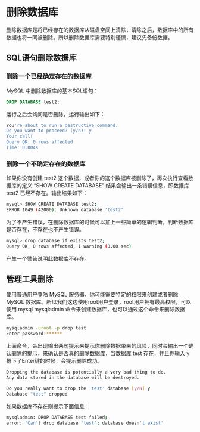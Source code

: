 
删除数据库
===

删除数据库是将已经存在的数据库从磁盘空间上清除，清除之后，数据库中的所有数据也将一同被删除。所以删除数据库需要特别谨慎，建议先备份数据。 

## SQL语句删除数据库

### 删除一个已经确定存在的数据库

MySQL 中删除数据库的基本SQL语句：

```sql
DROP DATABASE test2;
```

运行之后会询问是否删除，运行输出如下：

```bash
You're about to run a destructive command.
Do you want to proceed? (y/n): y
Your call!
Query OK, 0 rows affected
Time: 0.004s
```

### 删除一个不确定存在的数据库

如果你没有创建 test2 这个数据，或者你的这个数据库被删除了，再次执行查看数据库的定义 “SHOW CREATE DATABASE” 结果会输出一条错误信息，即数据库 test2 已经不存在。输出结果如下：

```bash
mysql> SHOW CREATE DATABASE test2;
ERROR 1049 (42000): Unknown database 'test2'
```

为了不产生错误，在删除数据库的时候可以加上一些简单的逻辑判断，判断数据库是否存在，不存在也不产生错误。

```bash
mysql> drop database if exists test2;
Query OK, 0 rows affected, 1 warning (0.00 sec)
```

产生一个警告说明此数据库不存在。

## 管理工具删除

使用普通用户登陆 MySQL 服务器，你可能需要特定的权限来创建或者删除 MySQL 数据库。所以我们这边使用root用户登录，root用户拥有最高权限，可以使用 mysql mysqladmin 命令来创建数据库，也可以通过这个命令来删除数据库。

```bash
mysqladmin -uroot -p drop test
Enter password:******
```

上面命令，会出现输出两句提示来提示你删除数据带来的风险，同时会输出一个确认删除的提示，来确认是否真的删除数据库，当数据库 test 存在，并且你输入 y 摁下了Enter键的时候，会提示删除成功。

```bash
Dropping the database is potentially a very bad thing to do.
Any data stored in the database will be destroyed.

Do you really want to drop the 'test' database [y/N] y
Database "test" dropped
```

如果数据库不存在则提示下面信息：

```bash
mysqladmin: DROP DATABASE test failed;
error: 'Can't drop database 'test'; database doesn't exist'
```

